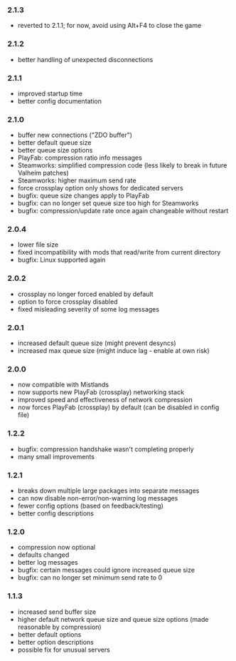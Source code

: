 ### 2.1.3
- reverted to 2.1.1; for now, avoid using Alt+F4 to close the game
### 2.1.2
- better handling of unexpected disconnections
### 2.1.1
- improved startup time
- better config documentation
### 2.1.0
- buffer new connections ("ZDO buffer")
- better default queue size
- better queue size options
- PlayFab: compression ratio info messages
- Steamworks: simplified compression code (less likely to break in future Valheim patches)
- Steamworks: higher maximum send rate
- force crossplay option only shows for dedicated servers
- bugfix: queue size changes apply to PlayFab
- bugfix: can no longer set queue size too high for Steamworks
- bugfix: compression/update rate once again changeable without restart
### 2.0.4
- lower file size
- fixed incompatibility with mods that read/write from current directory
- bugfix: Linux supported again
### 2.0.2
- crossplay no longer forced enabled by default
- option to force crossplay disabled
- fixed misleading severity of some log messages
### 2.0.1
- increased default queue size (might prevent desyncs)
- increased max queue size (might induce lag - enable at own risk)
### 2.0.0
- now compatible with Mistlands
- now supports new PlayFab (crossplay) networking stack
- improved speed and effectiveness of network compression
- now forces PlayFab (crossplay) by default (can be disabled in config file)
### 1.2.2
- bugfix: compression handshake wasn't completing properly
- many small improvements
### 1.2.1
- breaks down multiple large packages into separate messages
- can now disable non-error/non-warning log messages
- fewer config options (based on feedback/testing)
- better config descriptions
### 1.2.0
- compression now optional
- defaults changed
- better log messages
- bugfix: certain messages could ignore increased queue size
- bugfix: can no longer set minimum send rate to 0
### 1.1.3
- increased send buffer size
- higher default network queue size and queue size options (made reasonable by compression)
- better default options
- better option descriptions
- possible fix for unusual servers